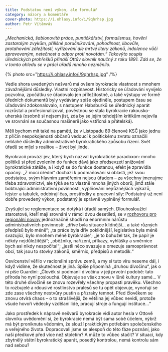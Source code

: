 ```yaml
---
title: Podstatou není výkon, ale formulář
category: názory a komentáře
cover-photo: https://i.ohlasy.info/i/9qhrhsp.jpg
author: Petr Vítámvás
---
```


*„Mechanická, šablonovitá práce, puntičkářství, formalismus, hovění zastaralým zvykům, přílišné poručníkování, pohodlnost, libovůle, protahování záležitostí, vyřizování dle mrtvé litery zákonů, indolence vůči spravovaným, netečnost a odpor proti novotám.“ Takovýto soupis úřednických prohřešků přináší Ottův slovník naučný z roku 1891. Zdá se, že v tomto ohledu se v práci úřadů mnoho nezměnilo.*

{% photo src="https://i.ohlasy.info/i/9qhrhsp.jpg" /%}

Vedle shora uvedených nešvarů má ovšem byrokracie vlastnost s mnohem závažnějšími důsledky. Vlastní rozpínavost. Historicky se úřadování vyvíjelo pozvolna, zpočátku se úřadovalo jen příležitostně, a také výstupy ve formě úředních dokumentů byly vydávány spíše ojediněle, postupem času se úřadování zdokonalovalo, s nástupem Habsburků se úřednický aparát rozrůstal a profesionalizoval, pověstnou se stala byrokracie rakousko-uherská (osobně si nejsem jist, zda by se jejím tehdejším kritikům nejevila ve srovnání se současnou mašinerií jako vstřícná a přátelská).

Měli bychom mít také na paměti, že v Listopadu 89 členové KSČ jako jednu z příčin nespokojenosti občanů vedoucí k politickému zvratu označili neblahé důsledky administrativně byrokratického způsobu řízení. Svět úřadů se míjel s realitou – život byl jinde.

Byrokracii provází jev, který bych nazval byrokratické paradoxon: mnoho politiků si před zvolením do funkce dává jako předsevzetí snižování byrokratické zátěže, a i když se do funkce dostanou, efekt je zpravidla opačný. „Z moci úřední“ dochází k podmaňování si oblastí, jež svou podstatou, svým hlavním zaměřením nejsou úřadem – za všechny jmenujme třeba zdravotnictví, ale týká se to vlastně mnoha jiných oborů, jimž stále bobtnající administrativní povinnosti, vyplňování nejrůznějších výkazů, lejster a tabulek, odebírají čas, prostředky a pracovní síly: Podstatný už není dobře provedený výkon, podstatný je správně vyplněný formulář. 

Zvyšující se reglementace se dotýká i úřadů samých. Dlouhosloužící starostové, kteří mají srovnání v rámci dvou desetiletí, se v [rozhovoru pro regionální noviny](http://www.boskovicko.cz/clanky/2014/11/10/nekteri-starostove-slouzi-uz-dvacet-let.html) jednoznačně shodli na enormním nárůstu administrativních povinností: „dříve byla situace klidnější… a také různých předpisů bylo méně“; „ta práce byla dřív poklidnější, legislativa byla méně svazující, bylo mnohem méně byrokracie“; „je to bohužel tak, že papír je někdy nejdůležitější“; „oběžníky, nařízení, příkazy, vyhlášky a směrnice bych asi nikdy nespočítal“; „jestli něco svazuje a omezuje samosprávnost obcí, tak jsou to stovky zákonů, směrnic, předpisů a metodik.“

Osvícenství věřilo v racionální správu země, a my si tuto víru neseme dál, i když vidíme, že skutečnost je jiná. Spíše připomíná „druhou divočinu“, jak o ní píše Guardini: „Člověk si podmanil divočinu v její prvotní podobě: tato příroda ho nyní poslouchá. Objevuje se však znovu v lůně kultury samé…  V této druhé divočině se znovu rozevřely všechny propasti pravěku. Všechno to rozbujelé a rdousivé rostlinstvo pralesů se tu opět objevuje, vynořují se zde zase všechny nestvůry pustin a přízraky temnot. Před člověkem se znovu otvírá chaos – o to strašlivější, že většina jej vůbec nevidí, protože všude hovoří vědecky vzdělaní lidé, pracují stroje a fungují instituce…“

Jako prostředek k nápravě nešvarů byrokracie vidí autor hesla v Ottově slovníku uvědomění si, že byrokracie nemá být sama sobě účelem, nýbrž má být proniknuta vědomím, že slouží praktickým potřebám společenského a veřejného života. Dopracovali jsme se alespoň do této fáze poznání, jako naši předkové před více než stoletím? A může to vůbec stačit? V situaci, kdy zbytnělý státní byrokratický aparát, posedlý kontrolou, nemá kontrolu sám nad sebou?
